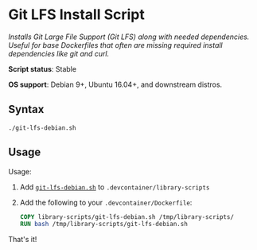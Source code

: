 # Git LFS Install Script

*Installs Git Large File Support (Git LFS) along with needed dependencies. Useful for base Dockerfiles that often are missing required install dependencies like git and curl.*

**Script status**: Stable

**OS support**: Debian 9+, Ubuntu 16.04+, and downstream distros.

## Syntax

```text
./git-lfs-debian.sh
```

## Usage

Usage:

1. Add [`git-lfs-debian.sh`](../git-lfs-debian.sh) to `.devcontainer/library-scripts`

2. Add the following to your `.devcontainer/Dockerfile`:

    ```Dockerfile
    COPY library-scripts/git-lfs-debian.sh /tmp/library-scripts/
    RUN bash /tmp/library-scripts/git-lfs-debian.sh
    ```

That's it!
